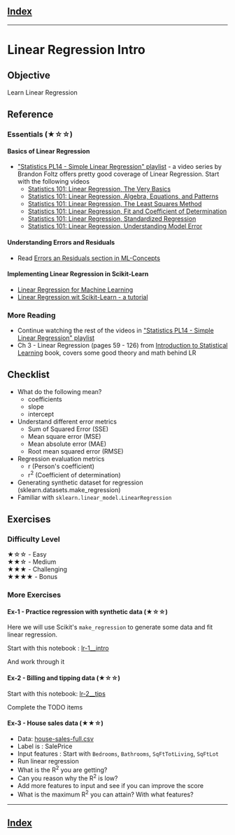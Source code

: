 ## [Index](../README.md) 

---

# Linear Regression Intro

## Objective

Learn Linear Regression

## Reference

### Essentials (★☆☆)

#### Basics of Linear Regression

* ["Statistics PL14 - Simple Linear Regression" playlist](https://www.youtube.com/playlist?list=PLIeGtxpvyG-LoKUpV0fSY8BGKIMIdmfCi) - a video series by Brandon Foltz offers pretty good coverage of Linear Regression.  Start with the following videos
  - [Statistics 101: Linear Regression, The Very Basics](https://www.youtube.com/watch?v=ZkjP5RJLQF4&list=PLIeGtxpvyG-LoKUpV0fSY8BGKIMIdmfCi&index=1&t=1128s&ab_channel=BrandonFoltz)
  - [Statistics 101: Linear Regression, Algebra, Equations, and Patterns](https://www.youtube.com/watch?v=iAgYLRy7e20&list=PLIeGtxpvyG-LoKUpV0fSY8BGKIMIdmfCi&index=2&ab_channel=BrandonFoltz)
  - [Statistics 101: Linear Regression, The Least Squares Method](https://www.youtube.com/watch?v=Qa2APhWjQPc&list=PLIeGtxpvyG-LoKUpV0fSY8BGKIMIdmfCi&index=3&ab_channel=BrandonFoltz)
  - [Statistics 101: Linear Regression, Fit and Coefficient of Determination](https://www.youtube.com/watch?v=kHZBy1uVNnM&list=PLIeGtxpvyG-LoKUpV0fSY8BGKIMIdmfCi&index=4&ab_channel=BrandonFoltz)
  - [Statistics 101: Linear Regression, Standardized Regression](https://www.youtube.com/watch?v=_7pSUXwjEO8&list=PLIeGtxpvyG-LoKUpV0fSY8BGKIMIdmfCi&index=5&ab_channel=BrandonFoltz)
  - [Statistics 101: Linear Regression, Understanding Model Error](https://www.youtube.com/watch?v=PhMlPvx1aoY&list=PLIeGtxpvyG-LoKUpV0fSY8BGKIMIdmfCi&index=6&ab_channel=BrandonFoltz)

#### Understanding Errors and Residuals

* Read [Errors an Residuals section in ML-Concepts](../ml-concepts/ML-Concepts-1.md#Errors_and_Residuals)

#### Implementing Linear Regression in Scikit-Learn

* [Linear Regression for Machine Learning](https://machinelearningmastery.com/linear-regression-for-machine-learning/)
* [Linear Regression wit Scikit-Learn - a tutorial](https://www.kdnuggets.com/2019/03/beginners-guide-linear-regression-python-scikit-learn.html)

### More Reading

* Continue watching the rest of the videos in ["Statistics PL14 - Simple Linear Regression" playlist](https://www.youtube.com/playlist?list=PLIeGtxpvyG-LoKUpV0fSY8BGKIMIdmfCi)
* Ch 3 - Linear Regression (pages 59 - 126) from [Introduction to Statistical Learning](http://faculty.marshall.usc.edu/gareth-james/ISL/) book, covers some good theory and math behind LR

## Checklist

* What do the following mean?
  - coefficients
  - slope
  - intercept
* Understand different error metrics
  - Sum of Squared Error (SSE)
  - Mean square error (MSE)
  - Mean absolute error (MAE)
  - Root mean squared error (RMSE)
* Regression evaluation metrics
  - r (Person's coefficient)
  - r<sup>2</sup> (Coefficient of determination)
* Generating synthetic dataset for regression (sklearn.datasets.make_regression)
* Familiar with `sklearn.linear_model.LinearRegression`

## Exercises

### Difficulty Level

★☆☆  - Easy  
★★☆  - Medium  
★★★  - Challenging  
★★★★ - Bonus

### More Exercises

#### Ex-1 - Practice regression with synthetic data (★☆☆)

Here we will use Scikit's `make_regression` to generate some data and fit linear regression.

Start with this notebook : [lr-1__intro](https://github.com/elephantscale/machine-learning-learning-path-labs/blob/master/linear-regression/lr-1__intro.ipynb)

And work through it

#### Ex-2 - Billing and tipping data (★☆☆)

Start with this notebook: [lr-2__tips](https://github.com/elephantscale/machine-learning-learning-path-labs/blob/master/linear-regression/lr-2__tips.ipynb)

Complete the TODO items

#### Ex-3 - House sales data (★★☆)

- Data: [house-sales-full.csv](https://elephantscale-public.s3.amazonaws.com/data/house-prices/house-sales-full.csv)
- Label is : SalePrice
- Input features : Start with `Bedrooms`, `Bathrooms`,  `SqFtTotLiving`, `SqFtLot`
- Run linear regression
- What is the R<sup>2</sup> you are getting?
- Can you reason why the R<sup>2</sup> is low?
- Add more features to input and see if you can improve the score
- What is the maximum R<sup>2</sup>  you can attain?  With what features?

---

## [Index](../README.md)
